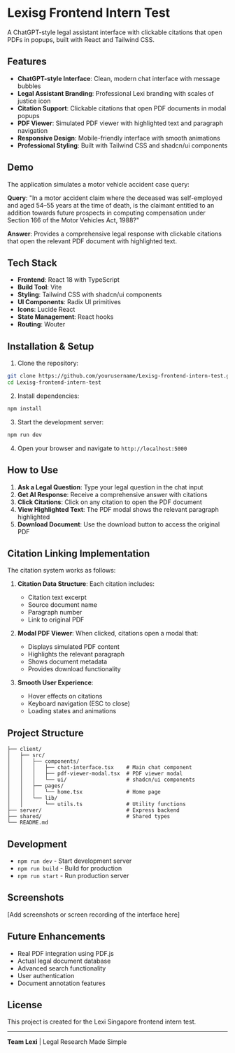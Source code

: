 # Lexisg Frontend Intern Test

A ChatGPT-style legal assistant interface with clickable citations that open PDFs in popups, built with React and Tailwind CSS.

## Features

- **ChatGPT-style Interface**: Clean, modern chat interface with message bubbles
- **Legal Assistant Branding**: Professional Lexi branding with scales of justice icon
- **Citation Support**: Clickable citations that open PDF documents in modal popups
- **PDF Viewer**: Simulated PDF viewer with highlighted text and paragraph navigation
- **Responsive Design**: Mobile-friendly interface with smooth animations
- **Professional Styling**: Built with Tailwind CSS and shadcn/ui components

## Demo

The application simulates a motor vehicle accident case query:

**Query**: "In a motor accident claim where the deceased was self-employed and aged 54–55 years at the time of death, is the claimant entitled to an addition towards future prospects in computing compensation under Section 166 of the Motor Vehicles Act, 1988?"

**Answer**: Provides a comprehensive legal response with clickable citations that open the relevant PDF document with highlighted text.

## Tech Stack

- **Frontend**: React 18 with TypeScript
- **Build Tool**: Vite
- **Styling**: Tailwind CSS with shadcn/ui components
- **UI Components**: Radix UI primitives
- **Icons**: Lucide React
- **State Management**: React hooks
- **Routing**: Wouter

## Installation & Setup

1. Clone the repository:
```bash
git clone https://github.com/yourusername/Lexisg-frontend-intern-test.git
cd Lexisg-frontend-intern-test
```

2. Install dependencies:
```bash
npm install
```

3. Start the development server:
```bash
npm run dev
```

4. Open your browser and navigate to `http://localhost:5000`

## How to Use

1. **Ask a Legal Question**: Type your legal question in the chat input
2. **Get AI Response**: Receive a comprehensive answer with citations
3. **Click Citations**: Click on any citation to open the PDF document
4. **View Highlighted Text**: The PDF modal shows the relevant paragraph highlighted
5. **Download Document**: Use the download button to access the original PDF

## Citation Linking Implementation

The citation system works as follows:

1. **Citation Data Structure**: Each citation includes:
   - Citation text excerpt
   - Source document name
   - Paragraph number
   - Link to original PDF

2. **Modal PDF Viewer**: When clicked, citations open a modal that:
   - Displays simulated PDF content
   - Highlights the relevant paragraph
   - Shows document metadata
   - Provides download functionality

3. **Smooth User Experience**: 
   - Hover effects on citations
   - Keyboard navigation (ESC to close)
   - Loading states and animations

## Project Structure

```
├── client/
│   ├── src/
│   │   ├── components/
│   │   │   ├── chat-interface.tsx    # Main chat component
│   │   │   ├── pdf-viewer-modal.tsx  # PDF viewer modal
│   │   │   └── ui/                   # shadcn/ui components
│   │   ├── pages/
│   │   │   └── home.tsx              # Home page
│   │   └── lib/
│   │       └── utils.ts              # Utility functions
├── server/                           # Express backend
├── shared/                           # Shared types
└── README.md
```

## Development

- `npm run dev` - Start development server
- `npm run build` - Build for production
- `npm run start` - Run production server

## Screenshots

[Add screenshots or screen recording of the interface here]

## Future Enhancements

- Real PDF integration using PDF.js
- Actual legal document database
- Advanced search functionality
- User authentication
- Document annotation features

## License

This project is created for the Lexi Singapore frontend intern test.

---

**Team Lexi** | Legal Research Made Simple